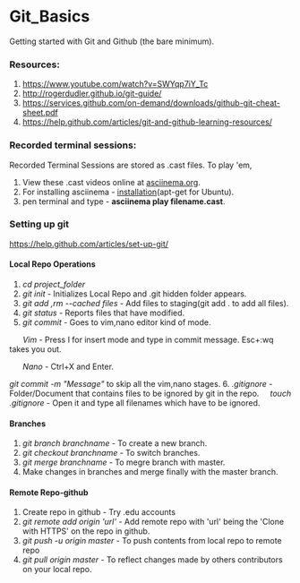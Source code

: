 # Git_Basics

Getting started with Git and Github (the bare minimum).

### Resources:
1. https://www.youtube.com/watch?v=SWYqp7iY_Tc
2. http://rogerdudler.github.io/git-guide/
3. https://services.github.com/on-demand/downloads/github-git-cheat-sheet.pdf
4. https://help.github.com/articles/git-and-github-learning-resources/

### Recorded terminal sessions:

Recorded Terminal Sessions are stored as .cast files.
To play 'em,
1. View these .cast videos online at [asciinema.org](https://asciinema.org/~sharansundar).
2. For installing asciinema  -  [installation](https://asciinema.org/docs/installation)(apt-get for Ubuntu).
3. pen terminal and type -  **asciinema play filename.cast**.


### Setting up git
https://help.github.com/articles/set-up-git/


#### Local Repo Operations
1. *cd project_folder*
2. *git init* - Initializes Local Repo and .git hidden folder appears.
3. *git add <filename>,rm --cached files* - Add files to staging(git add . to add all files).
4. *git status*  - Reports files that have modified.
5. *git commit* - Goes to vim,nano editor kind of mode.
 
&nbsp;&nbsp;&nbsp;&nbsp;&nbsp;&nbsp;*Vim* - Press I for insert mode and type in commit message. Esc+:wq takes you out.

&nbsp;&nbsp;&nbsp;&nbsp;&nbsp;&nbsp;*Nano* - Ctrl+X and Enter.

*git commit -m "Message"* to skip all the vim,nano stages.
6. *.gitignore* - Folder/Document that contains files to be ignored by git in the repo.
&nbsp;&nbsp;&nbsp;&nbsp;*touch .gitignore* - Open it and type all filenames which have to be ignored.


#### Branches
1. *git branch branchname* - To create a new branch.
2. *git checkout branchname* - To switch branches.
3. *git merge branchname* - To megre branch with master.
4. Make changes in branches and merge finally with the master branch.


#### Remote Repo-github

1. Create repo in github - Try .edu accounts
2. *git remote add origin 'url'* - Add remote repo with 'url' being the 'Clone with HTTPS' on the repo in github.
3. *git push -u origin master* - To push contents from local repo to remote repo
4. *git pull origin master* - To reflect changes made by others contributors on your local repo.

